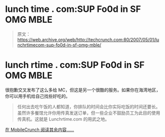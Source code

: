 # lunch time . com:SUP Fo0d in SF OMG MBLE

> 原文：<https://web.archive.org/web/http://techcrunch.com:80/2007/05/01/lunchrtimecom-sup-fo0d-in-sf-omg-mble/>

# lunch rtime . com:SUP Fo0d in SF OMG MBLE

很抱歉交叉发布了这么多给 MC，但这是另一个很酷的服务。如果你在海湾地区，你可以用手机给自己找些好吃的。

> 任何出去吃午饭的人都知道，你排队的时间会比你实际吃饭的时间还要长。虽然许多餐馆允许你用传真发送订单，但一些企业不鼓励员工为此目的使用传真机。这就是 Lunchrtime.com 的用武之地。

[在 MobileCrunch 阅读其余内容……](https://web.archive.org/web/20210412222132/http://mobilecrunch.com/2007/05/01/lunchrtimecom-eat-in-the-mobile-way/)